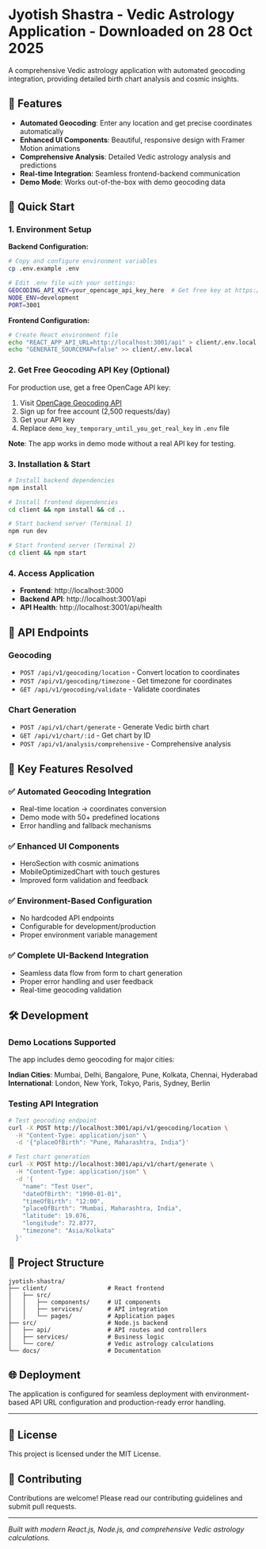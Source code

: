 # Jyotish Shastra - Vedic Astrology Application - Downloaded on 28 Oct 2025

A comprehensive Vedic astrology application with automated geocoding integration, providing detailed birth chart analysis and cosmic insights.

## 🌟 Features

- **Automated Geocoding**: Enter any location and get precise coordinates automatically
- **Enhanced UI Components**: Beautiful, responsive design with Framer Motion animations
- **Comprehensive Analysis**: Detailed Vedic astrology analysis and predictions
- **Real-time Integration**: Seamless frontend-backend communication
- **Demo Mode**: Works out-of-the-box with demo geocoding data

## 🚀 Quick Start

### 1. Environment Setup

**Backend Configuration:**
```bash
# Copy and configure environment variables
cp .env.example .env

# Edit .env file with your settings:
GEOCODING_API_KEY=your_opencage_api_key_here  # Get free key at https://opencagedata.com/
NODE_ENV=development
PORT=3001
```

**Frontend Configuration:**
```bash
# Create React environment file
echo "REACT_APP_API_URL=http://localhost:3001/api" > client/.env.local
echo "GENERATE_SOURCEMAP=false" >> client/.env.local
```

### 2. Get Free Geocoding API Key (Optional)

For production use, get a free OpenCage API key:

1. Visit [OpenCage Geocoding API](https://opencagedata.com/users/sign_up)
2. Sign up for free account (2,500 requests/day)
3. Get your API key
4. Replace `demo_key_temporary_until_you_get_real_key` in `.env` file

**Note**: The app works in demo mode without a real API key for testing.

### 3. Installation & Start

```bash
# Install backend dependencies
npm install

# Install frontend dependencies
cd client && npm install && cd ..

# Start backend server (Terminal 1)
npm run dev

# Start frontend server (Terminal 2)
cd client && npm start
```

### 4. Access Application

- **Frontend**: http://localhost:3000
- **Backend API**: http://localhost:3001/api
- **API Health**: http://localhost:3001/api/health

## 🔧 API Endpoints

### Geocoding
- `POST /api/v1/geocoding/location` - Convert location to coordinates
- `POST /api/v1/geocoding/timezone` - Get timezone for coordinates
- `GET /api/v1/geocoding/validate` - Validate coordinates

### Chart Generation
- `POST /api/v1/chart/generate` - Generate Vedic birth chart
- `GET /api/v1/chart/:id` - Get chart by ID
- `POST /api/v1/analysis/comprehensive` - Comprehensive analysis

## 🎯 Key Features Resolved

### ✅ Automated Geocoding Integration
- Real-time location → coordinates conversion
- Demo mode with 50+ predefined locations
- Error handling and fallback mechanisms

### ✅ Enhanced UI Components
- HeroSection with cosmic animations
- MobileOptimizedChart with touch gestures
- Improved form validation and feedback

### ✅ Environment-Based Configuration
- No hardcoded API endpoints
- Configurable for development/production
- Proper environment variable management

### ✅ Complete UI-Backend Integration
- Seamless data flow from form to chart generation
- Proper error handling and user feedback
- Real-time geocoding validation

## 🛠️ Development

### Demo Locations Supported
The app includes demo geocoding for major cities:

**Indian Cities**: Mumbai, Delhi, Bangalore, Pune, Kolkata, Chennai, Hyderabad
**International**: London, New York, Tokyo, Paris, Sydney, Berlin

### Testing API Integration

```bash
# Test geocoding endpoint
curl -X POST http://localhost:3001/api/v1/geocoding/location \
  -H "Content-Type: application/json" \
  -d '{"placeOfBirth": "Pune, Maharashtra, India"}'

# Test chart generation
curl -X POST http://localhost:3001/api/v1/chart/generate \
  -H "Content-Type: application/json" \
  -d '{
    "name": "Test User",
    "dateOfBirth": "1990-01-01",
    "timeOfBirth": "12:00",
    "placeOfBirth": "Mumbai, Maharashtra, India",
    "latitude": 19.076,
    "longitude": 72.8777,
    "timezone": "Asia/Kolkata"
  }'
```

## 📁 Project Structure

```
jyotish-shastra/
├── client/                 # React frontend
│   ├── src/
│   │   ├── components/     # UI components
│   │   ├── services/       # API integration
│   │   └── pages/          # Application pages
├── src/                    # Node.js backend
│   ├── api/                # API routes and controllers
│   ├── services/           # Business logic
│   └── core/               # Vedic astrology calculations
└── docs/                   # Documentation
```

## 🌐 Deployment

The application is configured for seamless deployment with environment-based API URL configuration and production-ready error handling.

---

## 📝 License

This project is licensed under the MIT License.

## 🤝 Contributing

Contributions are welcome! Please read our contributing guidelines and submit pull requests.

---

*Built with modern React.js, Node.js, and comprehensive Vedic astrology calculations.*
